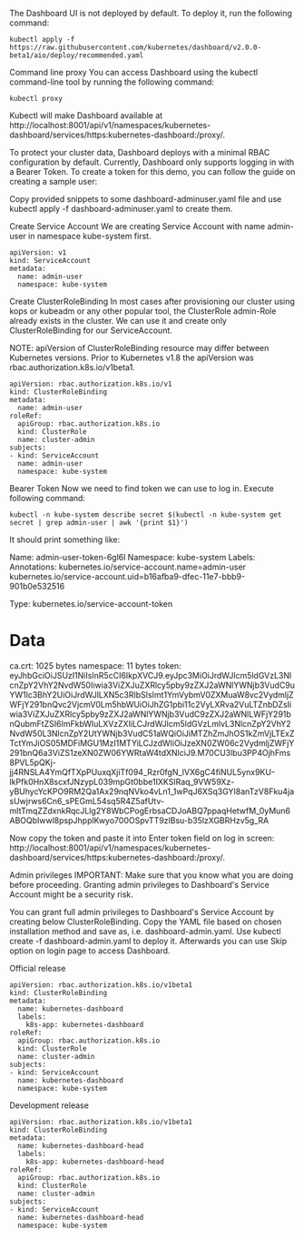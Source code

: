 The Dashboard UI is not deployed by default. To deploy it, run the following command:
```
kubectl apply -f https://raw.githubusercontent.com/kubernetes/dashboard/v2.0.0-beta1/aio/deploy/recommended.yaml
```

Command line proxy
You can access Dashboard using the kubectl command-line tool by running the following command:
```
kubectl proxy
```

Kubectl will make Dashboard available at http://localhost:8001/api/v1/namespaces/kubernetes-dashboard/services/https:kubernetes-dashboard:/proxy/.

To protect your cluster data, Dashboard deploys with a minimal RBAC configuration by default. Currently, Dashboard only supports logging in with a Bearer Token. To create a token for this demo, you can follow the guide on creating a sample user:

Copy provided snippets to some dashboard-adminuser.yaml file and use kubectl apply -f dashboard-adminuser.yaml to create them.

Create Service Account
We are creating Service Account with name admin-user in namespace kube-system first.
```
apiVersion: v1
kind: ServiceAccount
metadata:
  name: admin-user
  namespace: kube-system
```

Create ClusterRoleBinding
In most cases after provisioning our cluster using kops or kubeadm or any other popular tool, the ClusterRole admin-Role already exists in the cluster. We can use it and create only ClusterRoleBinding for our ServiceAccount.

NOTE: apiVersion of ClusterRoleBinding resource may differ between Kubernetes versions. Prior to Kubernetes v1.8 the apiVersion was rbac.authorization.k8s.io/v1beta1.
```
apiVersion: rbac.authorization.k8s.io/v1
kind: ClusterRoleBinding
metadata:
  name: admin-user
roleRef:
  apiGroup: rbac.authorization.k8s.io
  kind: ClusterRole
  name: cluster-admin
subjects:
- kind: ServiceAccount
  name: admin-user
  namespace: kube-system
```
Bearer Token
Now we need to find token we can use to log in. Execute following command:
```
kubectl -n kube-system describe secret $(kubectl -n kube-system get secret | grep admin-user | awk '{print $1}')
```
It should print something like:

Name:         admin-user-token-6gl6l
Namespace:    kube-system
Labels:       <none>
Annotations:  kubernetes.io/service-account.name=admin-user
              kubernetes.io/service-account.uid=b16afba9-dfec-11e7-bbb9-901b0e532516

Type:  kubernetes.io/service-account-token

Data
====
ca.crt:     1025 bytes
namespace:  11 bytes
token:      eyJhbGciOiJSUzI1NiIsInR5cCI6IkpXVCJ9.eyJpc3MiOiJrdWJlcm5ldGVzL3NlcnZpY2VhY2NvdW50Iiwia3ViZXJuZXRlcy5pby9zZXJ2aWNlYWNjb3VudC9uYW1lc3BhY2UiOiJrdWJlLXN5c3RlbSIsImt1YmVybmV0ZXMuaW8vc2VydmljZWFjY291bnQvc2VjcmV0Lm5hbWUiOiJhZG1pbi11c2VyLXRva2VuLTZnbDZsIiwia3ViZXJuZXRlcy5pby9zZXJ2aWNlYWNjb3VudC9zZXJ2aWNlLWFjY291bnQubmFtZSI6ImFkbWluLXVzZXIiLCJrdWJlcm5ldGVzLmlvL3NlcnZpY2VhY2NvdW50L3NlcnZpY2UtYWNjb3VudC51aWQiOiJiMTZhZmJhOS1kZmVjLTExZTctYmJiOS05MDFiMGU1MzI1MTYiLCJzdWIiOiJzeXN0ZW06c2VydmljZWFjY291bnQ6a3ViZS1zeXN0ZW06YWRtaW4tdXNlciJ9.M70CU3lbu3PP4OjhFms8PVL5pQKj-jj4RNSLA4YmQfTXpPUuxqXjiTf094_Rzr0fgN_IVX6gC4fiNUL5ynx9KU-lkPfk0HnX8scxfJNzypL039mpGt0bbe1IXKSIRaq_9VW59Xz-yBUhycYcKPO9RM2Qa1Ax29nqNVko4vLn1_1wPqJ6XSq3GYI8anTzV8Fku4jasUwjrws6Cn6_sPEGmL54sq5R4Z5afUtv-mItTmqZZdxnkRqcJLlg2Y8WbCPogErbsaCDJoABQ7ppaqHetwfM_0yMun6ABOQbIwwl8pspJhpplKwyo700OSpvTT9zlBsu-b35lzXGBRHzv5g_RA

Now copy the token and paste it into Enter token field on log in screen:
http://localhost:8001/api/v1/namespaces/kubernetes-dashboard/services/https:kubernetes-dashboard:/proxy/.

Admin privileges
IMPORTANT: Make sure that you know what you are doing before proceeding. Granting admin privileges to Dashboard's Service Account might be a security risk.

You can grant full admin privileges to Dashboard's Service Account by creating below ClusterRoleBinding. Copy the YAML file based on chosen installation method and save as, i.e. dashboard-admin.yaml. Use kubectl create -f dashboard-admin.yaml to deploy it. Afterwards you can use Skip option on login page to access Dashboard.

Official release
```
apiVersion: rbac.authorization.k8s.io/v1beta1
kind: ClusterRoleBinding
metadata:
  name: kubernetes-dashboard
  labels:
    k8s-app: kubernetes-dashboard
roleRef:
  apiGroup: rbac.authorization.k8s.io
  kind: ClusterRole
  name: cluster-admin
subjects:
- kind: ServiceAccount
  name: kubernetes-dashboard
  namespace: kube-system
```
Development release
```
apiVersion: rbac.authorization.k8s.io/v1beta1
kind: ClusterRoleBinding
metadata:
  name: kubernetes-dashboard-head
  labels:
    k8s-app: kubernetes-dashboard-head
roleRef:
  apiGroup: rbac.authorization.k8s.io
  kind: ClusterRole
  name: cluster-admin
subjects:
- kind: ServiceAccount
  name: kubernetes-dashboard-head
  namespace: kube-system
  ```
